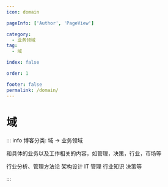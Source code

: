 ```yaml
---
icon: domain

pageInfo: ['Author', 'PageView']

category:
  - 业务领域
tag:
  - 域

index: false

order: 1

footer: false
permalink: /domain/
---
```


# 域

::: info 博客分类: 域 -> 业务领域

和具体的业务以及工作相关的内容，如管理，决策，行业，市场等

行业分析、管理方法论
架构设计
IT 管理
行业知识
决策等

:::

<Catalog base='/domain/' />
